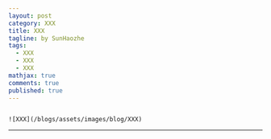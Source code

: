```yaml
---
layout: post
category: XXX
title: XXX
tagline: by SunHaozhe
tags: 
  - XXX
  - XXX
  - XXX
mathjax: true
comments: true
published: true
---
```





```

![XXX](/blogs/assets/images/blog/XXX)

```





************************************************************************************************







<!--more-->